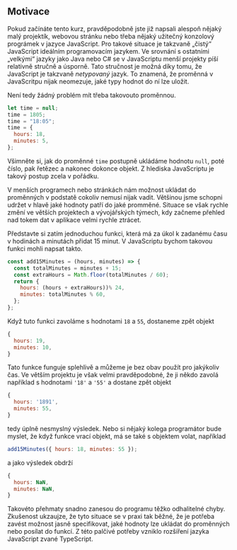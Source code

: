 ## Motivace

Pokud začínáte tento kurz, pravděpodobně jste již napsali alespoň nějaký malý projektík, webovou stránku nebo třeba nějaký užitečný konzolový prográmek v jazyce JavaScript. Pro takové situace je takzvaně „čistý“ JavaScript ideálním programovacím jazykem. Ve srovnání s ostatními „velkými“ jazyky jako Java nebo C# se v JavaScriptu menší projekty píší relativně stručně a úsporně. Tato stručnost je možná díky tomu, že JavaScript je takzvaně _netypovaný_ jazyk. To znamená, že proměnná v JavaScritpu nijak neomezuje, jaké typy hodnot do ní lze uložit.

Není tedy žádný problém mít třeba takovouto proměnnou.

```js
let time = null;
time = 1805;
time = "18:05";
time = {
  hours: 18,
  minutes: 5,
};
```

Všimněte si, jak do proměnné `time` postupně ukládáme hodnotu `null`, poté číslo, pak řetězec a nakonec dokonce objekt. Z hlediska JavaScriptu je takový postup zcela v pořádku.

V menších programech nebo stránkách nám možnost ukládat do proměnných v podstatě cokoliv nemusí nijak vadit. Většinou jsme schopni udržet v hlavě jaké hodnoty patří do jaké promměné. Situace se však rychle změní ve větších projektech a vývojářských týmech, kdy začneme přehled nad tokem dat v aplikace velmi rychle ztrácet.

Představte si zatím jednoduchou funkci, která má za úkol k zadanému času v hodinách a minutách přidat 15 minut. V JavaScriptu bychom takovou funkci mohli napsat takto.

```js
const add15Minutes = (hours, minutes) => {
  const totalMinutes = minutes + 15;
  const extraHours = Math.floor(totalMinutes / 60);
  return {
    hours: (hours + extraHours))% 24,
    minutes: totalMinutes % 60,
  };
};
```

Když tuto funkci zavoláme s hodnotami `18` a `55`, dostaneme zpět objekt

```js
{
  hours: 19,
  minutes: 10,
}
```

Tato funkce funguje splehlivě a můžeme je bez obav použít pro jakýkoliv čas. Ve větším projektu je však velmi pravděpodobné, že ji někdo zavolá například s hodnotami `'18'` a `'55'` a dostane zpět objekt

```js
{
  hours: '1891',
  minutes: 55,
}
```

tedy úplně nesmyslný výsledek. Nebo si nějaký kolega programátor bude myslet, že když funkce vrací objekt, má se také s objektem volat, například

```js
add15Minutes({ hours: 18, minutes: 55 });
```

a jako výsledek obdrží

```js
{
  hours: NaN,
  minutes: NaN,
}
```

Takovéto přehmaty snadno zanesou do programu těžko odhalitelné chyby. Zkušenost ukzaujze, že tyto situace se v praxi tak běžné, že je potřeba zavést možnost jasně specifikovat, jaké hodnoty lze ukládat do proměnných nebo posílat do funkcí. Z této palčivé potřeby vzniklo rozšíření jazyka JavaScript zvané TypeScript.

